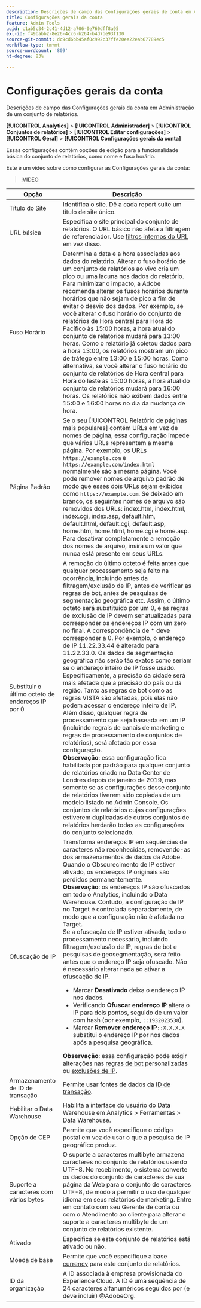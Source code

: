 ```yaml
---
description: Descrições de campo das Configurações gerais de conta em Administração do conjunto de relatórios.
title: Configurações gerais da conta
feature: Admin Tools
uuid: c1ab5c34-2c41-4d12-a706-0e760dff8a95
exl-id: f49babb2-8e26-4cc6-b264-b4d7be93f130
source-git-commit: dc9cd6bb45af0c992c37ffe20ea22eab67789ec5
workflow-type: tm+mt
source-wordcount: '809'
ht-degree: 83%

---
```


# Configurações gerais da conta

Descrições de campo das Configurações gerais da conta em Administração de um conjunto de relatórios.

**[!UICONTROL Analytics]** > **[!UICONTROL Administrador]** > **[!UICONTROL Conjuntos de relatórios]** > **[!UICONTROL Editar configurações]** > **[!UICONTROL Geral]** > **[!UICONTROL Configurações gerais da conta]**

Essas configurações contêm opções de edição para a funcionalidade básica do conjunto de relatórios, como nome e fuso horário.

Este é um vídeo sobre como configurar as Configurações gerais da conta:

>[!VIDEO](https://video.tv.adobe.com/v/332330/?quality=12)

| Opção | Descrição |
|--- |--- |
| Título do Site | Identifica o site. Dê a cada report suite um título de site único. |
| URL básica | Especifica o site principal do conjunto de relatórios. O URL básico não afeta a filtragem de referenciador. Use [filtros internos do URL](/help/admin/admin/c-manage-report-suites/c-edit-report-suites/general/internal-url-filter-admin.md) em vez disso. |
| Fuso Horário | Determina a data e a hora associadas aos dados do relatório.  Alterar o fuso horário de um conjunto de relatórios ao vivo cria um pico ou uma lacuna nos dados do relatório. Para minimizar o impacto, a Adobe recomenda alterar os fusos horários durante horários que não sejam de pico a fim de evitar o desvio dos dados.  Por exemplo, se você alterar o fuso horário do conjunto de relatórios de Hora central para Hora do Pacífico às 15:00 horas, a hora atual do conjunto de relatórios mudará para 13:00 horas. Como o relatório já coletou dados para a hora 13:00, os relatórios mostram um pico de tráfego entre 13:00 e 15:00 horas.  Como alternativa, se você alterar o fuso horário do conjunto de relatórios de Hora central para Hora do leste às 15:00 horas, a hora atual do conjunto de relatórios mudará para 16:00 horas. Os relatórios não exibem dados entre 15:00 e 16:00 horas no dia da mudança de hora. |
| Página Padrão | Se o seu [!UICONTROL Relatório de páginas mais populares] contém URLs em vez de nomes de página, essa configuração impede que vários URLs representem a mesma página. Por exemplo, os URLs `https://example.com` e `https://example.com/index.html` normalmente são a mesma página. Você pode remover nomes de arquivo padrão de modo que esses dois URLs sejam exibidos como `https://example.com`.  Se deixado em branco, os seguintes nomes de arquivo são removidos dos URLs: index.htm, index.html, index.cgi, index.asp, default.htm, default.html, default.cgi, default.asp, home.htm, home.html, home.cgi e home.asp.  Para desativar completamente a remoção dos nomes de arquivo, insira um valor que nunca está presente em seus URLs. |
| Substituir o último octeto de endereços IP por 0 | A remoção do último octeto é feita antes que qualquer processamento seja feito na ocorrência, incluindo antes da filtragem/exclusão de IP, antes de verificar as regras de bot, antes de pesquisas de segmentação geográfica etc. Assim, o último octeto será substituído por um 0, e as regras de exclusão de IP devem ser atualizadas para corresponder os endereços IP com um zero no final. A correspondência de * deve corresponder a 0. Por exemplo, o endereço de IP 11.22.33.44 é alterado para 11.22.33.0. Os dados de segmentação geográfica não serão tão exatos como seriam se o endereço inteiro de IP fosse usado. Especificamente, a precisão da cidade será mais afetada que a precisão do país ou da região. Tanto as regras de bot como as regras VISTA são afetadas, pois elas não podem acessar o endereço inteiro de IP. Além disso, qualquer regra de processamento que seja baseada em um IP (incluindo regrais de canais de marketing e regras de processamento de conjuntos de relatórios), será afetada por essa configuração. <br> **Observação**: essa configuração fica habilitada por padrão para qualquer conjunto de relatórios criado no Data Center de Londres depois de janeiro de 2019, mas somente se as configurações desse conjunto de relatórios tiverem sido copiadas de um modelo listado no Admin Console. Os conjuntos de relatórios cujas configurações estiverem duplicadas de outros conjuntos de relatórios herdarão todas as configurações do conjunto selecionado. |
| Ofuscação de IP | Transforma endereços IP em sequências de caracteres não reconhecidas, removendo-as dos armazenamentos de dados da Adobe. Quando o Obscurecimento de IP estiver ativado, os endereços IP originais são perdidos permanentemente. <br> **Observação**: os endereços IP são ofuscados em todo o Analytics, incluindo o Data Warehouse. Contudo, a configuração de IP no Target é controlada separadamente, de modo que a configuração não é afetada no Target.<br> Se a ofuscação de IP estiver ativada, todo o processamento necessário, incluindo filtragem/exclusão de IP, regras de bot e pesquisas de geosegmentação, será feito antes que o endereço IP seja ofuscado. Não é necessário alterar nada ao ativar a ofuscação de IP.<ul><li>Marcar **Desativado** deixa o endereço IP nos dados.</li><li>Verificando **Ofuscar endereço IP** altera o IP para dois pontos, seguido de um valor com hash (por exemplo, `::1932023538`).</li><li>Marcar **Remover endereço IP**`::X.X.X.X` substitui o endereço IP por nos dados após a pesquisa geográfica.</li></ul>**Observação**: essa configuração pode exigir alterações nas [regras de bot](/help/admin/admin/c-manage-report-suites/c-edit-report-suites/general/bot-removal/bot-rules.md) personalizadas ou [exclusões de IP](/help/admin/admin/exclude-ip.md). |
| Armazenamento de ID de transação | Permite usar fontes de dados da [ID de transação](/help/import/c-data-sources/c-datasrc-types/datasrc-transactionid.md). |
| Habilitar o Data Warehouse | Habilita a interface do usuário do Data Warehouse em Analytics > Ferramentas > Data Warehouse. |
| Opção de CEP | Permite que você especifique o código postal em vez de usar o que a pesquisa de IP geográfico produz. |
| Suporte a caracteres com vários bytes | O suporte a caracteres multibyte armazena caracteres no conjunto de relatórios usando UTF-8. No recebimento, o sistema converte os dados do conjunto de caracteres de sua página da Web para o conjunto de caracteres UTF-8, de modo a permitir o uso de qualquer idioma em seus relatórios de marketing. Entre em contato com seu Gerente de conta ou com o Atendimento ao cliente para alterar o suporte a caracteres multibyte de um conjunto de relatórios existente. |
| Ativado | Especifica se este conjunto de relatórios está ativado ou não. |
| Moeda de base | Permite que você especifique a base [currency](https://experienceleague.adobe.com/docs/analytics/implementation/vars/config-vars/currencycode.html?lang=pt-BR) para este conjunto de relatórios. |
| ID da organização | A ID associada à empresa provisionada do Experience Cloud. A ID é uma sequência de 24 caracteres alfanuméricos seguidos por (e deve incluir) @AdobeOrg. |